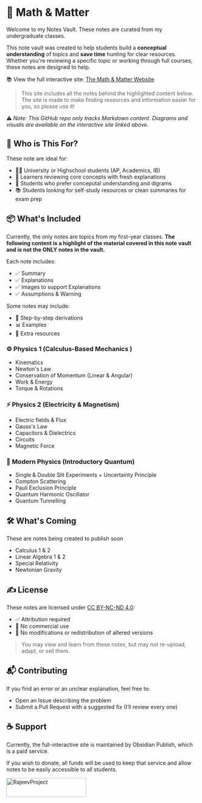 



# 📘  Math & Matter




Welcome to my Notes Vault. These notes are curated from my undergraduate classes.


This note vault was created to help students build a **conceptual understanding** of topics and **save time** hunting for clear resources. Whether you're reviewing a specific topic or working through full courses, these notes are designed to help.
 


📚 View the full interactive site: [The Math & Matter Website](https://publish.obsidian.md/mathmatter/)
 



> This site includes all the notes behind the highlighted content below. The site is made to make finding resources and information easier for you, so please use it!

 ⚠️ _Note: This GitHub repo only tracks Markdown content. Diagrams and visuals are available on the interactive site linked above._


## 👤 Who is This For?

These note are ideal for:
- 🧑‍🎓 University or Highschool students (AP, Academics, IB)
- 🔁 Learners reviewing core concepts with fresh explanations
- 🧠 Students who prefer conceputal understanding and digrams 
- 📚 Students looking for self-study resources or clean summaries for exam prep





## 📦 What's Included
Currently, the only notes are topics from my first-year classes. 
**The following content is a highlight of the material covered in this note vault and is not the ONLY notes in the vault.**


Each note includes:
- ✅ Summary
- ✅ Explanations
- ✅ Images to support Explanations
- ✅ Assumptions & Warning




Some notes may include:
- 📐 Step-by-step derivations
- 📊 Examples
- 🔗 Extra resources



### ⚙️ Physics 1 (Calculus-Based Mechanics )
- Kinematics
- Newton's Law
- Conservation of Momentum (Linear & Angular)
- Work & Energy
- Torque & Rotations




### ⚡ Physics 2 (Electricity & Magnetism)
- Electric fields & Flux
- Gauss's Law
- Capacitors & Dielectrics
- Circuits
- Magnetic Force




### 🔬 Modern Physics (Introductory Quantum)
- Single & Double Slit Experiments + Uncertainty Principle
- Compton Scattering
- Pauli Exclusion Principle
- Quantum Harmonic Oscillator
- Quantum Tunnelling


##  🛠️  What's Coming
These are notes being created to publish soon
- Calculus 1 & 2
- Linear Algebra 1 & 2
- Special Relativity
- Newtonian Gravity

## ✍️ License

These notes are licensed under [CC BY-NC-ND 4.0](https://creativecommons.org/licenses/by-nc-nd/4.0/):




- ✅ Attribution required
- 🚫 No commercial use
- 🚫 No modifications or redistribution of altered versions




> You may view and learn from these notes, but may not re-upload, adapt, or sell them.








## 📬 Contributing


If you find an error or an unclear explanation, feel free to:
- Open an Issue describing the problem
- Submit a Pull Request with a suggested fix (I’ll review every one)






## ☕ Support
Currently, the full-interactive site is maintained by Obsidian Publish, which is a paid service.


If you wish to donate, all funds will be used to keep that service and allow notes to be easily accessible to all students.




<p> <a href="https://www.buymeacoffee.com/RajeevProject"> <img align="left" src="https://cdn.buymeacoffee.com/buttons/v2/default-yellow.png" height="50" width="210" alt="RajeevProject" /></a> </p>



